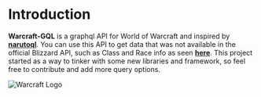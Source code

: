 # Introduction

**Warcraft-GQL** is a graphql API for World of Warcraft and inspired by **[narutoql](https://narutoql.com/)**. You can use this API to get data that was not available in the official Blizzard API, such as Class and Race info as seen **[here](https://worldofwarcraft.com/en-us/game/races/human)**. This project started as a way to tinker with some new libraries and framework, so feel free to contribute and add more query options.

<!-- | Key    | Type  | Description |
| ------ | ----- | ----------- |
| Header | Title | alrightthy  |
| Header | Title | alrightthy  |
| Header | Title | alrightthy  |
| Header | Title | alrightthy  |
| Header | Title | alrightthy  | -->

![Warcraft Logo](img/warcraft-logo.png)
